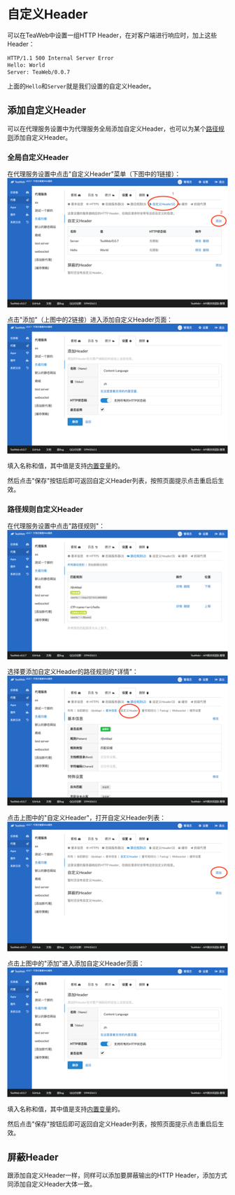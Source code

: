 # 自定义Header
可以在TeaWeb中设置一组HTTP Header，在对客户端进行响应时，加上这些Header：
~~~http
HTTP/1.1 500 Internal Server Error
Hello: World
Server: TeaWeb/0.0.7
~~~
上面的`Hello`和`Server`就是我们设置的自定义Header。

## 添加自定义Header
可以在代理服务设置中为代理服务全局添加自定义Header，也可以为某个[路径规则](Location.md)添加自定义Header。

### 全局自定义Header
在代理服务设置中点击"自定义Header"菜单（下图中的1链接）：
![header.png](header.png)

点击"添加"（上图中的2链接）进入添加自定义Header页面：
![header2.png](header2.png)

填入名称和值，其中值是支持[内置变量](Variables.md)的。

然后点击"保存"按钮后即可返回自定义Header列表，按照页面提示点击重启后生效。

### 路径规则自定义Header
在代理服务设置中点击"路径规则"：
![header3.png](header3.png)

选择要添加自定义Header的路径规则的"详情"：
![header4.png](header4.png)

点击上图中的"自定义Header"，打开自定义Header列表：
![header5.png](header5.png)

点击上图中的"添加"进入添加自定义Header页面：
![header6.png](header6.png)

填入名称和值，其中值是支持[内置变量](Variables.md)的。

然后点击"保存"按钮后即可返回自定义Header列表，按照页面提示点击重启后生效。

## 屏蔽Header
跟添加自定义Header一样，同样可以添加要屏蔽输出的HTTP Header，添加方式同添加自定义Header大体一致。
